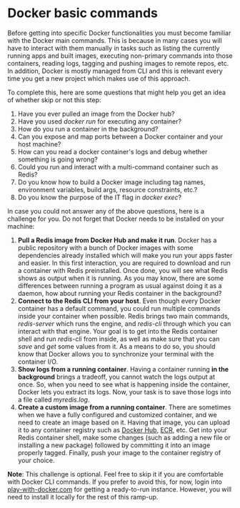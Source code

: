 # Docker basic commands 

Before getting into specific Docker functionalities you must become familiar with the Docker main commands. This is because in many cases you will have to interact with them manually in tasks such as listing the currently running apps and built images, executing non-primary commands into those containers, reading logs, tagging and pushing images to remote repos, etc. In addition, Docker is mostly managed from CLI and this is relevant every time you get a new project which makes use of this approach.

To complete this, here are some questions that might help you get an idea of whether skip or not this step:
1. Have you ever pulled an image from the Docker hub?
2. Have you used *docker run* for executing any container?
3. How do you run a container in the background?
4. Can you expose and map ports between a Docker container and your host machine?
5. How can you read a docker container's logs and debug whether something is going wrong?
6. Could you run and interact with a multi-command container such as Redis? 
7. Do you know how to build a Docker image including tag names, environment variables, build args, resource constraints, etc.?
8. Do you know the purpose of the IT flag in *docker exec*?

In case you could not answer any of the above questions, here is a challenge for you. Do not forget that Docker needs to be installed on your machine:

1. **Pull a Redis image from Docker Hub and make it run**. Docker has a public repository with a bunch of Docker images with some dependencies already installed which will make you run your apps faster and easier. In this first interaction, you are required to download and run a container with Redis preinstalled. Once done, you will see what Redis shows as output when it is running. As you may know, there are some differences between running a program as usual against doing it as a daemon, how about running your Redis container in the background?
2. **Connect to the Redis CLI from your host**. Even though every Docker container has a default command, you could run multiple commands inside your container when possible. Redis brings two main commands, *redis-server* which runs the engine, and *redis-cli* through which you can interact with that engine. Your goal is to get into the Redis container shell and run *redis-cli* from inside, as well as make sure that you can *save* and *get* some values from it. As a means to do so, you should know that Docker allows you to synchronize your terminal with the container I/O.
3. **Show logs from a running container**. Having a container running **in the background** brings a tradeoff, you cannot watch the logs output at once. So, when you need to see what is happening inside the container, Docker lets you extract its logs. Now, your task is to save those logs into a file called *myredis.log*. 
4. **Create a custom image from a running container**. There are sometimes when we have a fully configured and customized container, and we need to create an image based on it. Having that image, you can upload it to any container registry such as [Docker Hub](https://hub.docker.com/), [ECR](https://aws.amazon.com/es/ecr/), etc. Get into your Redis container shell, make some changes (such as adding a new file or installing a new package) followed by committing it into an image properly tagged. Finally, push your image to the container registry of your choice.

**Note**: This challenge is optional. Feel free to skip it if you are comfortable with Docker CLI commands. If you prefer to avoid this, for now, login into [play-with-docker.com](https://labs.play-with-docker.com/) for getting a ready-to-run instance. However, you will need to install it locally for the rest of this ramp-up.
